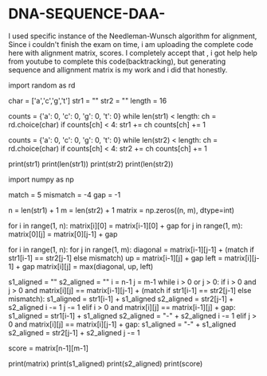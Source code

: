 # DNA-SEQUENCE-DAA-

I used specific instance of the Needleman-Wunsch algorithm for alignment,
Since i couldn't finish the exam on time, i am uploading the complete code here with alignment matrix, scores.
I completely accept that , i got help help from youtube to complete this code(backtracking), but generating sequence and allignment matrix is my work and i did that honestly.


import random as rd

char = ['a','c','g','t']
str1 = ""
str2 = ""
length = 16

counts = {'a': 0, 'c': 0, 'g': 0, 't': 0}
while len(str1) < length:
    ch = rd.choice(char)
    if counts[ch] < 4:
        str1 += ch
        counts[ch] += 1

counts = {'a': 0, 'c': 0, 'g': 0, 't': 0}
while len(str2) < length:
    ch = rd.choice(char)
    if counts[ch] < 4:
        str2 += ch
        counts[ch] += 1

print(str1)
print(len(str1))
print(str2)
print(len(str2))


import numpy as np

match = 5
mismatch = -4
gap = -1

n = len(str1) + 1
m = len(str2) + 1
matrix = np.zeros((n, m), dtype=int)

for i in range(1, n):
    matrix[i][0] = matrix[i-1][0] + gap
for j in range(1, m):
    matrix[0][j] = matrix[0][j-1] + gap

for i in range(1, n):
    for j in range(1, m):
        diagonal = matrix[i-1][j-1] + (match if str1[i-1] == str2[j-1] else mismatch)
        up = matrix[i-1][j] + gap
        left = matrix[i][j-1] + gap
        matrix[i][j] = max(diagonal, up, left)

s1_aligned = ""
s2_aligned = ""
i = n-1
j = m-1
while i > 0 or j > 0:
    if i > 0 and j > 0 and matrix[i][j] == matrix[i-1][j-1] + (match if str1[i-1] == str2[j-1] else mismatch):
        s1_aligned = str1[i-1] + s1_aligned
        s2_aligned = str2[j-1] + s2_aligned
        i -= 1
        j -= 1
    elif i > 0 and matrix[i][j] == matrix[i-1][j] + gap:
        s1_aligned = str1[i-1] + s1_aligned
        s2_aligned = "-" + s2_aligned
        i -= 1
    elif j > 0 and matrix[i][j] == matrix[i][j-1] + gap:
        s1_aligned = "-" + s1_aligned
        s2_aligned = str2[j-1] + s2_aligned
        j -= 1

score = matrix[n-1][m-1]

print(matrix)
print(s1_aligned)
print(s2_aligned)
print(score)

